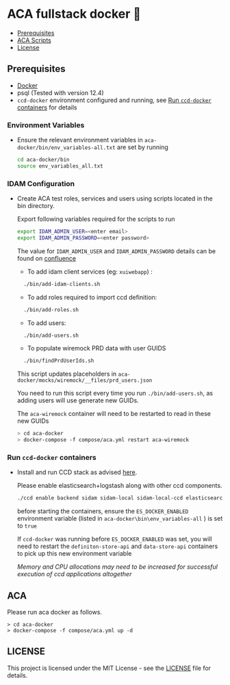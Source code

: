 # ACA fullstack docker :whale:

- [Prerequisites](#prerequisites)
- [ACA Scripts](#ACA)
- [License](#license)

## Prerequisites

- [Docker](https://www.docker.com)
- psql (Tested with version 12.4)
- `ccd-docker` environment configured and running,
see [Run `ccd-docker` containers](#Run-ccd-docker-containers) for details

### Environment Variables
- Ensure the relevant environment variables in `aca-docker/bin/env_variables-all.txt` are set by running 
    
    ```bash
    cd aca-docker/bin
    source env_variables_all.txt
  ```
    

### IDAM Configuration

- Create ACA test roles, services and users using scripts located in the bin directory.
    
    Export following variables required for the scripts to run
    ```bash
    export IDAM_ADMIN_USER=<enter email>
    export IDAM_ADMIN_PASSWORD=<enter password>
    ```
  
    The value for `IDAM_ADMIN_USER` and `IDAM_ADMIN_PASSWORD` details can be found on [confluence](https://tools.hmcts.net/confluence/x/eQP3P)

    - To add idam client services (eg: `xuiwebapp`) :

    ```bash
      ./bin/add-idam-clients.sh
    ```
    
    - To add roles required to import ccd definition:
    
    ```bash
      ./bin/add-roles.sh
    ```
    
    - To add users:
    
    ```bash
      ./bin/add-users.sh
    ```

    - To populate wiremock PRD data with user GUIDS
    
    ```bash
      ./bin/findPrdUserIds.sh
    ```
  
    This script updates placeholders in `aca-docker/mocks/wiremock/__files/prd_users.json`
        
    You need to run this script every time you run `./bin/add-users.sh`, as adding users will
    use generate new GUIDs.
    
    The `aca-wiremock` container will need to be restarted to read in these new GUIDs
    
    ```bash
    > cd aca-docker
    > docker-compose -f compose/aca.yml restart aca-wiremock
    ```

### Run `ccd-docker` containers  
- Install and run CCD stack as advised [here](https://github.com/hmcts/ccd-docker).
  
    Please enable elasticsearch+logstash along with other ccd components.
      
    ```bash
    ./ccd enable backend sidam sidam-local sidam-local-ccd elasticsearch logstash
    ```
  
    before starting the containers, ensure the `ES_DOCKER_ENABLED` environment variable 
    (listed in `aca-docker\bin\env_variables-all` ) is set to `true`
  
    If `ccd-docker` was running before `ES_DOCKER_ENABLED` was set, you will need to restart the 
    `definiton-store-api` and `data-store-api` containers to pick up this new environment variable
    
    *Memory and CPU allocations may need to be increased for successful execution of ccd applications altogether*

## ACA

Please run aca docker as follows. 
```
> cd aca-docker
> docker-compose -f compose/aca.yml up -d
```

## LICENSE

This project is licensed under the MIT License - see the [LICENSE](LICENSE.md) file for details.

